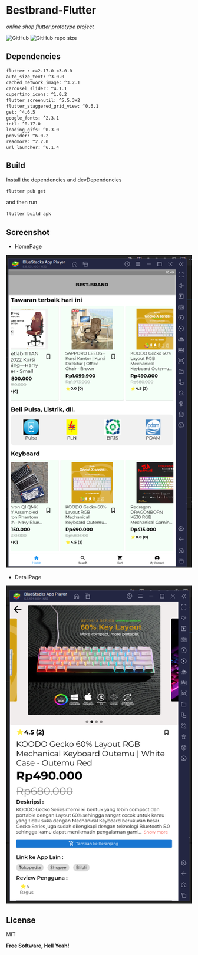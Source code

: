 # Bestbrand-Flutter
_online shop flutter prototype project_

![GitHub](https://img.shields.io/github/license/jeremia49/Bestbrand-Flutter?style=plastic)
![GitHub repo size](https://img.shields.io/github/repo-size/jeremia49/Bestbrand-Flutter)

## Dependencies
    flutter : >=2.17.0 <3.0.0
    auto_size_text: ^3.0.0
    cached_network_image: ^3.2.1
    carousel_slider: ^4.1.1
    cupertino_icons: ^1.0.2
    flutter_screenutil: ^5.5.3+2
    flutter_staggered_grid_view: ^0.6.1
    get: ^4.6.5
    google_fonts: ^2.3.1
    intl: ^0.17.0
    loading_gifs: ^0.3.0
    provider: ^6.0.2
    readmore: ^2.2.0
    url_launcher: ^6.1.4

## Build

Install the dependencies and devDependencies 

```sh
flutter pub get
```

and then run 

```sh
flutter build apk
```

## Screenshot

- HomePage


![HomePage](https://raw.githubusercontent.com/jeremia49/Bestbrand-Flutter/main/screenshots/home.png)


- DetailPage


![DetailPage](https://raw.githubusercontent.com/jeremia49/Bestbrand-Flutter/main/screenshots/detail.png)

## License

MIT

**Free Software, Hell Yeah!**
